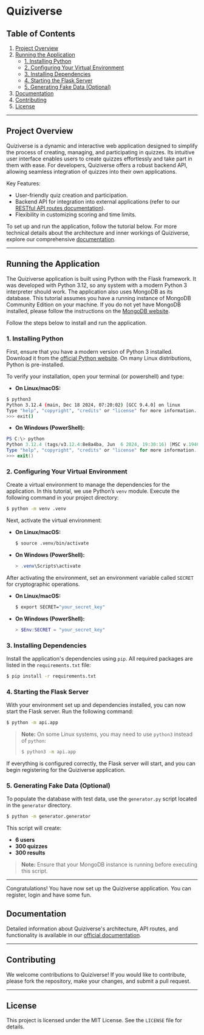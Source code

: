 # Quiziverse

## Table of Contents
1. [Project Overview](#project-overview)
2. [Running the Application](#running-the-application)
   - [1. Installing Python](#1-installing-python)
   - [2. Configuring Your Virtual Environment](#2-configuring-your-virtual-environment)
   - [3. Installing Dependencies](#3-installing-dependencies)
   - [4. Starting the Flask Server](#4-starting-the-flask-server)
   - [5. Generating Fake Data (Optional)](#5-generating-fake-data-optional)
3. [Documentation](#documentation)
4. [Contributing](#contributing)
5. [License](#license)

---

## Project Overview

Quiziverse is a dynamic and interactive web application designed to simplify the process of creating, managing, and participating in quizzes. Its intuitive user interface enables users to create quizzes effortlessly and take part in them with ease. For developers, Quiziverse offers a robust backend API, allowing seamless integration of quizzes into their own applications. 

Key Features:
- User-friendly quiz creation and participation.
- Backend API for integration into external applications (refer to our [RESTful API routes documentation](https://realwrc.github.io/quiziverse/api.blueprints.html#restful-api-routes)).
- Flexibility in customizing scoring and time limits.

To set up and run the application, follow the tutorial below. For more technical details about the architecture and inner workings of Quiziverse, explore our comprehensive [documentation](https://realwrc.github.io/quiziverse/index.html).

---

## Running the Application


The Quiziverse application is built using Python with the Flask framework. It was developed with Python 3.12, so any system with a modern Python 3 interpreter should work. The application also uses MongoDB as its database. This tutorial assumes you have a running instance of MongoDB Community Edition on your machine. If you do not yet have MongoDB installed, please follow the instructions on the [MongoDB website](https://www.mongodb.com/).

Follow the steps below to install and run the application.

### 1. Installing Python

First, ensure that you have a modern version of Python 3 installed. Download it from the [official Python website](https://www.python.org/downloads/). On many Linux distributions, Python is pre-installed.

To verify your installation, open your terminal (or powershell) and type:

- **On Linux/macOS:**

```bash
$ python3
Python 3.12.4 (main, Dec 18 2024, 07:20:02) [GCC 9.4.0] on linux
Type "help", "copyright", "credits" or "license" for more information.
>>> exit()
```
- **On Windows (PowerShell):**

```powershell
PS C:\> python
Python 3.12.4 (tags/v3.12.4:8e8a4ba, Jun  6 2024, 19:30:16) [MSC v.1940 64 bit (AMD64)] on win32
Type "help", "copyright", "credits" or "license" for more information.
>>> exit()
```

### 2. Configuring Your Virtual Environment

Create a virtual environment to manage the dependencies for the application. In this tutorial, we use Python’s `venv` module. Execute the following command in your project directory:

```bash
$ python -m venv .venv
```

Next, activate the virtual environment:

- **On Linux/macOS:**

  ```bash
  $ source .venv/bin/activate
  ```

- **On Windows (PowerShell):**

  ```powershell
  > .venv\Scripts\activate
  ```

After activating the environment, set an environment variable called `SECRET` for cryptographic operations.

- **On Linux/macOS:**

  ```bash
  $ export SECRET="your_secret_key"
  ```

- **On Windows (PowerShell):**

  ```powershell
  > $Env:SECRET = "your_secret_key"
  ```

### 3. Installing Dependencies

Install the application's dependencies using `pip`. All required packages are listed in the `requirements.txt` file:

```bash
$ pip install -r requirements.txt
```

### 4. Starting the Flask Server

With your environment set up and dependencies installed, you can now start the Flask server. Run the following command:

```bash
$ python -m api.app
```

> **Note:** On some Linux systems, you may need to use `python3` instead of `python`:
>
> ```bash
> $ python3 -m api.app
> ```

If everything is configured correctly, the Flask server will start, and you can begin registering for the Quiziverse application.

### 5. Generating Fake Data (Optional)

To populate the database with test data, use the `generator.py` script located in the `generator` directory.

```bash
$ python -m generator.generator
```

This script will create:
- **6 users**
- **300 quizzes**
- **300 results**

> **Note:** Ensure that your MongoDB instance is running before executing this script.

---

Congratulations! You have now set up the Quiziverse application. You can register, login and have some fun.

## Documentation

Detailed information about Quiziverse's architecture, API routes, and functionality is available in our [official documentation](https://realwrc.github.io/quiziverse/index.html).

---

## Contributing

We welcome contributions to Quiziverse! If you would like to contribute, please fork the repository, make your changes, and submit a pull request.

---

## License

This project is licensed under the MIT License. See the `LICENSE` file for details.

